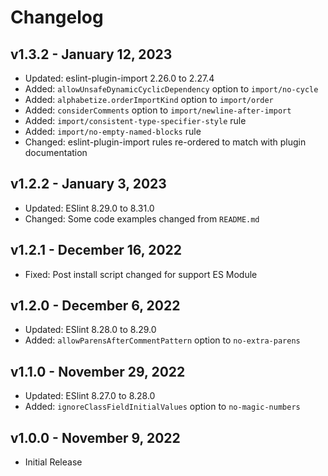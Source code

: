 # Changelog

## v1.3.2 - January 12, 2023

  - Updated: eslint-plugin-import 2.26.0 to 2.27.4
  - Added: `allowUnsafeDynamicCyclicDependency` option to `import/no-cycle`
  - Added: `alphabetize.orderImportKind` option to `import/order`
  - Added: `considerComments` option to `import/newline-after-import`
  - Added: `import/consistent-type-specifier-style` rule
  - Added: `import/no-empty-named-blocks` rule
  - Changed: eslint-plugin-import rules re-ordered to match with plugin documentation

## v1.2.2 - January 3, 2023

  - Updated: ESlint 8.29.0 to 8.31.0
  - Changed: Some code examples changed from `README.md`

## v1.2.1 - December 16, 2022

  - Fixed: Post install script changed for support ES Module

## v1.2.0 - December 6, 2022

  - Updated: ESlint 8.28.0 to 8.29.0
  - Added: `allowParensAfterCommentPattern` option to `no-extra-parens`

## v1.1.0 - November 29, 2022

  - Updated: ESlint 8.27.0 to 8.28.0
  - Added: `ignoreClassFieldInitialValues` option to `no-magic-numbers`

## v1.0.0 - November 9, 2022

  - Initial Release
